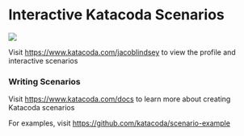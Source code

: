 # Interactive Katacoda Scenarios

[![](http://shields.katacoda.com/katacoda/jacoblindsey/count.svg)](https://www.katacoda.com/jacoblindsey "Get your profile on Katacoda.com")

Visit https://www.katacoda.com/jacoblindsey to view the profile and interactive scenarios

### Writing Scenarios
Visit https://www.katacoda.com/docs to learn more about creating Katacoda scenarios

For examples, visit https://github.com/katacoda/scenario-example

